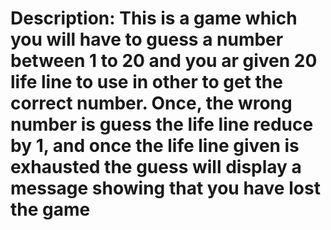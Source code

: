 # Description: This is a game which you will have to guess a number between 1 to 20 and you ar given 20 life line to use in other to get the correct number. Once, the wrong number is guess the life line reduce by 1, and once the life line given is exhausted the guess will display a message showing that you have lost the game